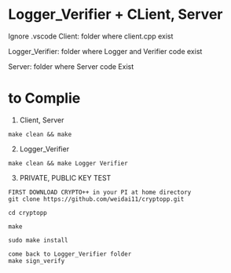 # Logger_Verifier + CLient, Server

Ignore .vscode
Client: folder where client.cpp exist

Logger_Verifier: folder where Logger and Verifier code exist

Server: folder where Server code Exist

# to Complie
1. Client, Server
```
make clean && make 
```
2. Logger_Verifier
```
make clean && make Logger Verifier
```
3. PRIVATE, PUBLIC KEY TEST
```
FIRST DOWNLOAD CRYPTO++ in your PI at home directory
git clone https://github.com/weidai11/cryptopp.git
```
```
cd cryptopp
```
```
make
```
```
sudo make install
```
```
come back to Logger_Verifier folder
make sign_verify
```
